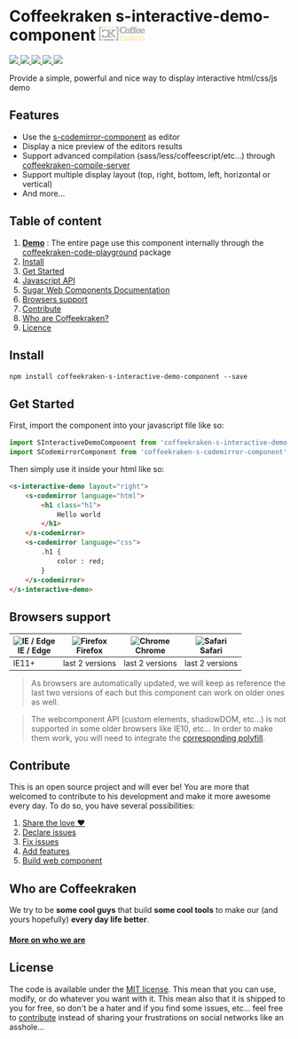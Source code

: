# Coffeekraken s-interactive-demo-component <img src=".resources/coffeekraken-logo.jpg" height="25px" />

<p>
	<a href="https://travis-ci.org/Coffeekraken/s-interactive-demo-component">
		<img src="https://img.shields.io/travis/Coffeekraken/s-interactive-demo-component.svg?style=flat-square" />
	</a>
	<a href="https://www.npmjs.com/package/coffeekraken-s-interactive-demo-component">
		<img src="https://img.shields.io/npm/v/coffeekraken-s-interactive-demo-component.svg?style=flat-square" />
	</a>
	<a href="https://github.com/coffeekraken/s-interactive-demo-component/blob/master/LICENSE.txt">
		<img src="https://img.shields.io/npm/l/coffeekraken-s-interactive-demo-component.svg?style=flat-square" />
	</a>
	<!-- <a href="https://github.com/coffeekraken/s-interactive-demo-component">
		<img src="https://img.shields.io/npm/dt/coffeekraken-s-interactive-demo-component.svg?style=flat-square" />
	</a>
	<a href="https://github.com/coffeekraken/s-interactive-demo-component">
		<img src="https://img.shields.io/github/forks/coffeekraken/s-interactive-demo-component.svg?style=social&label=Fork&style=flat-square" />
	</a>
	<a href="https://github.com/coffeekraken/s-interactive-demo-component">
		<img src="https://img.shields.io/github/stars/coffeekraken/s-interactive-demo-component.svg?style=social&label=Star&style=flat-square" />
	</a> -->
	<a href="https://twitter.com/coffeekrakenio">
		<img src="https://img.shields.io/twitter/url/http/coffeekrakenio.svg?style=social&style=flat-square" />
	</a>
	<a href="http://coffeekraken.io">
		<img src="https://img.shields.io/twitter/url/http/shields.io.svg?style=flat-square&label=coffeekraken.io&colorB=f2bc2b&style=flat-square" />
	</a>
</p>

Provide a simple, powerful and nice way to display interactive html/css/js demo

## Features

- Use the [s-codemirror-component](https://github.com/coffeekraken/s-codemirror-component) as editor
- Display a nice preview of the editors results
- Support advanced compilation (sass/less/coffeescript/etc...) through [coffeekraken-compile-server](https://github.com/coffeekraken/compile-server)
- Support multiple display layout (top, right, bottom, left, horizontal or vertical)
- And more...

## Table of content

1. **[Demo](http://components.coffeekraken.io)** : The entire page use this component internally through the [coffeekraken-code-playground](https://github.com/coffeekraken/code-playground) package
2. [Install](#readme-install)
3. [Get Started](#readme-get-started)
4. [Javascript API](doc/js)
5. [Sugar Web Components Documentation](https://github.com/Coffeekraken/sugar/blob/master/doc/webcomponent.md)
6. [Browsers support](#readme-browsers-support)
7. [Contribute](#readme-contribute)
8. [Who are Coffeekraken?](#readme-who-are-coffeekraken)
9. [Licence](#readme-license)

<a name="readme-install"></a>
## Install

```
npm install coffeekraken-s-interactive-demo-component --save
```

<a name="readme-get-started"></a>
## Get Started

First, import the component into your javascript file like so:

```js
import SInteractiveDemoComponent from 'coffeekraken-s-interactive-demo-component'
import SCodemirrorComponent from 'coffeekraken-s-codemirror-component'
```

Then simply use it inside your html like so:

```html
<s-interactive-demo layout="right">
	<s-codemirror language="html">
		<h1 class="h1">
			Hello world
		</h1>
	</s-codemirror>
	<s-codemirror language="css">
		.h1 {
			color : red;
		}
	</s-codemirror>
</s-interactive-demo>
```

<a id="readme-browsers-support"></a>
## Browsers support

| <img src="https://raw.githubusercontent.com/godban/browsers-support-badges/master/src/images/edge.png" alt="IE / Edge" width="16px" height="16px" /></br>IE / Edge | <img src="https://raw.githubusercontent.com/godban/browsers-support-badges/master/src/images/firefox.png" alt="Firefox" width="16px" height="16px" /></br>Firefox | <img src="https://raw.githubusercontent.com/godban/browsers-support-badges/master/src/images/chrome.png" alt="Chrome" width="16px" height="16px" /></br>Chrome | <img src="https://raw.githubusercontent.com/godban/browsers-support-badges/master/src/images/safari.png" alt="Safari" width="16px" height="16px" /></br>Safari |
| --------- | --------- | --------- | --------- |
| IE11+ | last 2 versions| last 2 versions| last 2 versions

> As browsers are automatically updated, we will keep as reference the last two versions of each but this component can work on older ones as well.

> The webcomponent API (custom elements, shadowDOM, etc...) is not supported in some older browsers like IE10, etc... In order to make them work, you will need to integrate the [corresponding polyfill](https://www.webcomponents.org/polyfills).

<a id="readme-contribute"></a>
## Contribute

This is an open source project and will ever be! You are more that welcomed to contribute to his development and make it more awesome every day.
To do so, you have several possibilities:

1. [Share the love ❤️](https://github.com/Coffeekraken/coffeekraken/blob/master/contribute.md#contribute-share-the-love)
2. [Declare issues](https://github.com/Coffeekraken/coffeekraken/blob/master/contribute.md#contribute-declare-issues)
3. [Fix issues](https://github.com/Coffeekraken/coffeekraken/blob/master/contribute.md#contribute-fix-issues)
4. [Add features](https://github.com/Coffeekraken/coffeekraken/blob/master/contribute.md#contribute-add-features)
5. [Build web component](https://github.com/Coffeekraken/coffeekraken/blob/master/contribute.md#contribute-build-web-component)

<a id="readme-who-are-coffeekraken"></a>
## Who are Coffeekraken

We try to be **some cool guys** that build **some cool tools** to make our (and yours hopefully) **every day life better**.  

#### [More on who we are](https://github.com/Coffeekraken/coffeekraken/blob/master/who-are-we.md)

<a id="readme-license"></a>
## License

The code is available under the [MIT license](LICENSE.txt). This mean that you can use, modify, or do whatever you want with it. This mean also that it is shipped to you for free, so don't be a hater and if you find some issues, etc... feel free to [contribute](https://github.com/Coffeekraken/coffeekraken/blob/master/contribute.md) instead of sharing your frustrations on social networks like an asshole...
